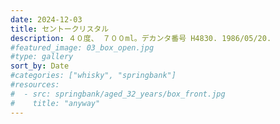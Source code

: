 ```yaml
---
date: 2024-12-03
title: セントークリスタル
description: ４０度、 ７００ml。デカンタ番号 H4830. 1986/05/20.
#featured_image: 03_box_open.jpg
#type: gallery
sort_by: Date
#categories: ["whisky", "springbank"]
#resources:
#  - src: springbank/aged_32_years/box_front.jpg
#    title: "anyway"
---
```

